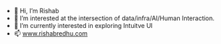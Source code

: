 - 👋 Hi, I’m Rishab
- 👀 I’m interested at the intersection of data/infra/AI/Human Interaction. 
- 🌱 I’m currently interested in exploring Intuitve UI
- 📫 www.rishabredhu.com
<!---
rishabredhu/rishabredhu is a ✨ special ✨ repository because its `README.md` (this file) appears on your GitHub profile.
You can click the Preview link to take a look at your changes.
--->
